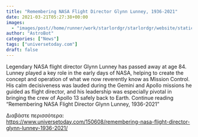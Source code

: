 ```yaml
---
title: "Remembering NASA Flight Director Glynn Lunney, 1936-2021"
date: 2021-03-21T05:27:38+00:00
images:
  - "images/post//home/runner/work/starlordgr/starlordgr/website/static/images/post/s65-61502_large-1920x1200.jpg"
author: "AstroBot"
categories: ["News"]
tags: ["universetoday.com"]
draft: false
---
```


Legendary NASA flight director Glynn Lunney has passed away at age 84. Lunney played a key role in the early days of NASA, helping to create the concept and operation of what we now reverently know as Mission Control. His calm decisiveness was lauded during the Gemini and Apollo missions he guided as flight director, and his leadership was especially pivotal in bringing the crew of Apollo 13 safely back to Earth. Continue reading “Remembering NASA Flight Director Glynn Lunney, 1936-2021” 

Διαβάστε περισσότερα: https://www.universetoday.com/150608/remembering-nasa-flight-director-glynn-lunney-1936-2021/
